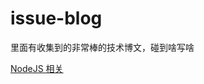 # issue-blog



里面有收集到的非常棒的技术博文，碰到啥写啥

[NodeJS 相关](https://github.com/poplark/issue-blog/projects/1)
